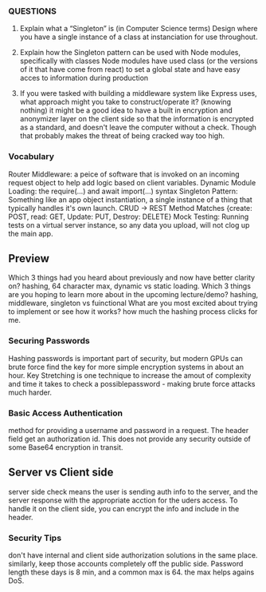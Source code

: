 

### QUESTIONS

1. Explain what a “Singleton” is (in Computer Science terms)
    Design where you have a single instance of a class at instanciation for use throughout. 

2. Explain how the Singleton pattern can be used with Node modules, specifically with classes
    Node modules  have used class (or the versions of it that have come from react) to set a global state and have easy acces to information during production

3. If you were tasked with building a middleware system like Express uses, what approach might you take to construct/operate it?
    (knowing nothing) it might be a good idea to have a built in encryption and anonymizer layer on the client side so that the information is encrypted as a standard, and doesn't leave the computer without a check. Though that probably makes the threat of being cracked way too high. 


### Vocabulary

Router Middleware: a peice of software that is invoked on an incoming request object to help add logic based on client variables. 
Dynamic Module Loading: the require(...) and await import(...) syntax
Singleton Pattern: Something like an app object instantiation, a single instance of a thing that typically handles it's own launch. 
CRUD -> REST Method Matches {create: POST, read: GET, Update: PUT, Destroy: DELETE}
Mock Testing: Running tests on a virtual server instance, so any data you upload, will not clog up the main app. 

## Preview

Which 3 things had you heard about previously and now have better clarity on?
    hashing, 64 character max, dynamic vs static loading.
Which 3 things are you hoping to learn more about in the upcoming lecture/demo?
    hashing, middleware, singleton vs fuinctional
What are you most excited about trying to implement or see how it works?
    how much the hashing process clicks for me. 


### Securing Passwords

Hashing passwords is important part of security, but modern GPUs can brute force find the key for more simple encryption systems in about an hour. Key Stretching is one technique to increase the amout of complexity and time it takes to check a possiblepassword - making brute force attacks much harder. 

### Basic Access Authentication

method for providing a username and password in a request. The header field get an authorization id. This does not provide any security outside of some Base64 encryption in transit. 

## Server vs Client side
server side check means the user is sending auth info to the server, and the server response with the appropriate acction for the uders access. To handle it on the client side, you can encrypt the info and include in the header. 

### Security Tips
don't have internal and client side authorization solutions in the same place. similarly, keep those accounts completely off the public side. Password length these days is 8 min, and a common max is 64. the max helps agains DoS. 
